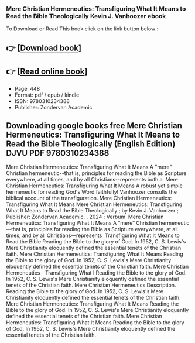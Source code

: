 ### Mere Christian Hermeneutics: Transfiguring What It Means to Read the Bible Theologically Kevin J. Vanhoozer ebook

To Download or Read This book click on the link button below :

## 👉  [**[Download book](http://ebooksharez.info/download.php?group=book&from=github.com&id=716116&lnk=1081 "Download book")**]

## 👉  [**[Read online book](http://ebooksharez.info/download.php?group=book&from=github.com&id=716116&lnk=1081 "Read online book")**]


* Page: 448
* Format: pdf / epub / kindle
* ISBN: 9780310234388
* Publisher: Zondervan Academic



## Downloading google books free Mere Christian Hermeneutics: Transfiguring What It Means to Read the Bible Theologically (English Edition) DJVU PDF 9780310234388



 Mere Christian Hermeneutics: Transfiguring What It Means A &quot;mere&quot; Christian hermeneutic--that is, principles for reading the Bible as Scripture everywhere, at all times, and by all Christians--represents both a 
 Mere Christian Hermeneutics: Transfiguring What It Means A robust yet simple hermeneutic for reading God&#039;s Word faithfully! Vanhoozer consults the biblical account of the transfiguration.
 Mere Christian Hermeneutics: Transfiguring What It Means Mere Christian Hermeneutics: Transfiguring What It Means to Read the Bible Theologically ; by Kevin J. Vanhoozer ; Publisher: Zondervan Academic. , 2024 ; Verbum 
 Mere Christian Hermeneutics: Transfiguring What It Means A “mere” Christian hermeneutic—that is, principles for reading the Bible as Scripture everywhere, at all times, and by all Christians—represents 
 Transfiguring What It Means to Read the Bible Reading the Bible to the glory of God. In 1952, C. S. Lewis&#039;s Mere Christianity eloquently defined the essential tenets of the Christian faith.
 Mere Christian Hermeneutics: Transfiguring What It Means Reading the Bible to the glory of God. In 1952, C. S. Lewis&#039;s Mere Christianity eloquently defined the essential tenets of the Christian faith.
 Mere Christian Hermeneutics - Transfiguring What I Reading the Bible to the glory of God. In 1952, C. S. Lewis&#039;s Mere Christianity eloquently defined the essential tenets of the Christian faith.
 Mere Christian Hermeneutics Description. Reading the Bible to the glory of God. In 1952, C. S. Lewis&#039;s Mere Christianity eloquently defined the essential tenets of the Christian faith.
 Mere Christian Hermeneutics: Transfiguring What It Means Reading the Bible to the glory of God. In 1952, C. S. Lewis&#039;s Mere Christianity eloquently defined the essential tenets of the Christian faith.
 Mere Christian Hermeneutics: Transfiguring What It Means Reading the Bible to the glory of God. In 1952, C. S. Lewis&#039;s Mere Christianity eloquently defined the essential tenets of the Christian faith.





